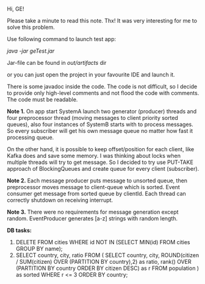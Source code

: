 Hi, GE!

Please take a minute to read this note. Thx!
It was very interesting for me to solve this problem.

Use following command to launch test app:

_java -jar geTest.jar_

Jar-file can be found in _out/artifacts_ dir

or you can just open the project in your favourite IDE and launch it.

There is some javadoc inside the code. The code is not difficult, so I decide to provide only high-level
comments and not flood the code with comments. The code must be readable.

**Note 1.**
On app start SystemA launch two generator (producer) threads and four preprocessor thread (moving 
messages to client priority sorted queues), also four instances of SystemB starts with <availableCores> 
to process messages. So every subscriber will get his own message queue no matter how fast it processing
queue.

On the other hand, it is possible to keep offset/position for each client, like Kafka does and save some
memory. I was thinking about locks when multiple threads will try to get message. So I decided to try 
use PUT-TAKE approach of BlockingQueues and create queue for every client (subscriber).

**Note 2.**
Each message producer puts message to unsorted queue, then preprocessor moves message to client-queue
which is sorted. Event consumer get message from sorted queue by clientId. Each thread can correctly 
shutdown on receiving interrupt.

**Note 3.**
There were no requirements for message generation except random. EventProducer generates [a-z]
strings with random length.

**DB tasks:**

1. DELETE FROM cities WHERE id NOT IN (SELECT MIN(id) FROM cities GROUP BY name);
2. SELECT country, city, ratio FROM (
   	SELECT 
   	country, 
   	city,
   	ROUND(citizen / SUM(citizen) OVER (PARTITION BY country),2) as ratio,
   	rank() OVER (PARTITION BY country ORDER BY citizen DESC) as r
   	FROM population
   ) as sorted 
   WHERE r <= 3
   ORDER BY country;